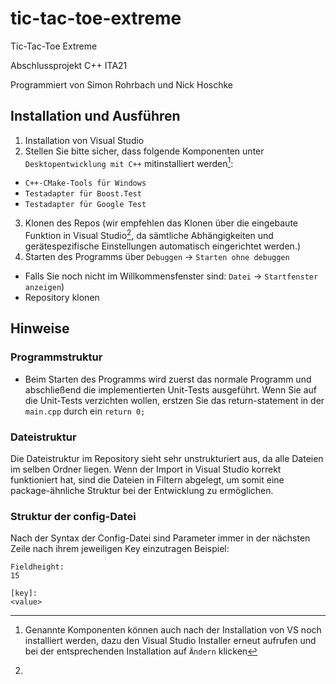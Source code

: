 # tic-tac-toe-extreme
Tic-Tac-Toe Extreme

Abschlussprojekt C++ ITA21

Programmiert von Simon Rohrbach und Nick Hoschke
## Installation und Ausführen
1. Installation von Visual Studio
2. Stellen Sie bitte sicher, dass folgende Komponenten unter `Desktopentwicklung mit C++` mitinstalliert werden[^1]:
- `C++-CMake-Tools für Windows`
- `Testadapter für Boost.Test`
- `Testadapter für Google Test`
3. Klonen des Repos (wir empfehlen das Klonen über die eingebaute Funktion in Visual Studio[^2], da sämtliche Abhängigkeiten und gerätespezifische Einstellungen automatisch eingerichtet werden.)
4. Starten des Programms über `Debuggen` -> `Starten ohne debuggen`

[^1]: Genannte Komponenten können auch nach der Installation von VS noch installiert werden, dazu den Visual Studio Installer erneut aufrufen und bei der entsprechenden Installation auf `Ändern` klicken

[^2]:
- Falls Sie noch nicht im Willkommensfenster sind: `Datei` -> `Startfenster anzeigen`)
- Repository klonen

## Hinweise
### Programmstruktur
- Beim Starten des Programms wird zuerst das normale Programm und abschließend die implementierten Unit-Tests ausgeführt. Wenn Sie auf die Unit-Tests verzichten wollen, erstzen Sie das return-statement in der `main.cpp` durch ein `return 0;`

### Dateistruktur
Die Dateistruktur im Repository sieht sehr unstrukturiert aus, da alle Dateien im selben Ordner liegen. Wenn der Import in Visual Studio korrekt funktioniert hat, sind die Dateien in Filtern abgelegt, um somit eine package-ähnliche Struktur bei der Entwicklung zu ermöglichen.

### Struktur der config-Datei
Nach der Syntax der Config-Datei sind Parameter immer in der nächsten Zeile nach ihrem jeweiligen Key einzutragen
Beispiel:
```
Fieldheight:
15

[key]:
<value>
```
